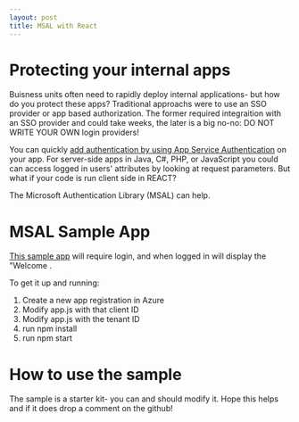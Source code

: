 ```yaml
---
layout: post
title: MSAL with React
---
```


# Protecting your internal apps
Buisness units often need to rapidly deploy internal applications- but how do you protect these apps?
Traditional approachs were to use an SSO provider or app based authorization.  The former required integraition with an SSO provider and could take weeks, the later is a big no-no: DO NOT WRITE YOUR OWN login providers!

You can quickly [add authentication by using App Service Authentication](https://docs.microsoft.com/en-us/azure/app-service/overview-authentication-authorization) on your app. For server-side apps in Java, C#, PHP, or JavaScript you could can access logged in users' attributes by looking at request parameters.  But what if your code is run client side in REACT?

The Microsoft Authentication Library (MSAL) can help.

# MSAL Sample App
[This sample app](https://github.com/SameerDoshi/react-msal-example) will require login, and when logged in will display the "Welcome <first name> <last name>.

To get it up and running:
1. Create a new app registration in Azure
2. Modify app.js with that client ID 
3. Modify app.js with the tenant ID 
4. run npm install
5. run npm start

# How to use the sample
The sample is a starter kit- you can and should modify it.  Hope this helps and if it does drop a comment on the github!
     
